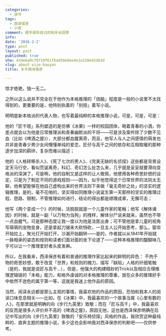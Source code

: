```yaml
---
categories:
  - 读书
tags:
  - 西泽保彦
  - 小说
comment: 顺手保存自己的知乎长回答
info: 
date: '2016-2-2'
type: post
layout: post
published: true
sha: 434e6a0c70710f61f6ad58e8ee4e1e320e42db3d
slug: about-xize-baoyan
title: 关于西泽保彦

---
```

惊才绝艳，独一无二。

之所以这么说并不完全在于他作为本格推理的「烧脑」程度是一般的小说里不太找得到的，更重要的是，他特别执着的「别扭」着写小说。

明明是新本格派的代表人物，也写着最纯粹的本格推理小说，可是，可是，可是：

他的「匠千晓」系列塑造的是仿佛《冰果》一样的校园团体，喝着青春的小酒，你差点就会以为他是日常推理派和青春幽默派的干将——可是涉及案件除了少数不见血（比如《啤酒之屋》），大部分都血腥离奇，而且，他写人与人之间感情的萌发也并非是青春少男少女间懵懂单纯的爱恋，匠仔与高千之间的依存和互相取暖的那种逐步加深的羁绊，复杂而难以描述；

他的《人格转移杀人》、《死了七次的男人》、《完美无缺的名侦探》这些都是背景设定天马行空，看似荒诞离奇，科幻、奇幻怎么扯怎么来，几乎就是妥妥就要滑向变格派的深渊了，可是啊，他的自制又是这样的让人敬佩，他使用各种奇思妙想的设定，只是为了制定不同的游戏规则——因为，似乎他觉得这个日常世界的法则太无聊，他希望能够在他自己虚构出来的世界法则下来做「毫无奇妙之处」的坚实的逻辑推理，是的，毫不花哨的，坚实得如同推理小说诞生第一天那样的坚实的推理过程、思路、限制，不管推理如何进行，结论的得出都是顺理成章，无懈可击；

他写《两个变成一个》的时候，活脱脱就是一个儿童作家的笔触；他写《解体诸因》的时候，就是一副「以万物为刍狗」的拽样，解体分尸说来就来，虽然也不带一点血腥气，可是那种态度让我一度以为他是法医出身；可不管他是拿儿童的视角写萌萌的宠物变身，还是拿起刀锯来大砍特砍，一旦主人公开始思考，那么，窗帘开始拉上，聚光灯开始打开，沙漏开始翻转——是的，作者就以从1841年开始就一脉相承的姿态和规则和读者们面对面的坐下论道了——这种本格推理的醍醐味几乎可以让一个推理爱好者头皮发麻。

所以，在我看来，西泽保彦有着和普通的推理作家比起来的鲜明的异色： 不拘于物的奇思妙想，敢于改变「世界」和规则的魄力，描写「缺陷」人格的纤细笔触（是的，我就是说匠与高千...），但是，他强大的构建精妙的Trick以及相应合理推理逻辑链的「本格」能力，和格外虔诚的对本格推理的尊重，放在众多的推理好手中依然不逊色的属于第一等，这就是我迷上他作品的原因。

当然，阅读永远都是那么主观的事情，我喜欢他的作品的原因，恐怕和我本人的阅读口味息息相关——比如，在《冰果》中，我最喜欢的一个故事当属《心里有数的人》，在那里就是明确的向《步行九英里》致敬；而在「匠与高千」中，我最喜欢的反而是很多人评价并不高的《啤酒之屋》，原因无他，这也是西泽保彦明确在后记中写出的向《步行九英里》致敬的「安乐椅侦探」风格的作品，我欣赏这种最纯粹的、直奔主题的推理小说，多少这也会影响我对西泽保彦的判断吧——仅供参考。

